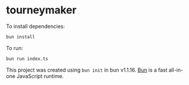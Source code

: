# tourneymaker

To install dependencies:

```bash
bun install
```

To run:

```bash
bun run index.ts
```

This project was created using `bun init` in bun v1.1.16. [Bun](https://bun.sh) is a fast all-in-one JavaScript runtime.
